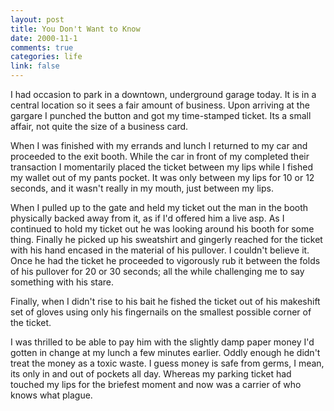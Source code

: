 ```yaml
--- 
layout: post
title: You Don't Want to Know
date: 2000-11-1
comments: true
categories: life
link: false
---
```

I had occasion to park in a downtown, underground garage today. It is in a central location so it sees          a fair amount of business. Upon arriving at the gargare I punched the button and got my time-stamped ticket.          Its a small affair, not quite the size of a business card.

When I was finished with my errands and lunch I returned to my car and proceeded to the exit booth. While          the car in front of my completed their transaction I momentarily placed the ticket between my lips while I          fished my wallet out of my pants pocket. It was only between my lips for 10 or 12 seconds, and it wasn't          really in my mouth, just between my lips.

When I pulled up to the gate and held my ticket out the man in the booth physically backed away from it,          as if I'd offered him a live asp. As I continued to hold my ticket out he was looking around his booth for          some thing. Finally he picked up his sweatshirt and gingerly reached for the ticket with his hand encased in          the material of his pullover. I couldn't believe it. Once he had the ticket he proceeded to vigorously rub it          between the folds of his pullover for 20 or 30 seconds; all the while challenging me to say something with his stare.

Finally, when I didn't rise to his bait he fished the ticket out of his makeshift set of gloves using only          his fingernails on the smallest possible corner of the ticket.

I was thrilled to be able to pay him with the slightly damp paper money I'd gotten in change at my lunch          a few minutes earlier. Oddly enough he didn't treat the money as a toxic waste. I guess money is safe          from germs, I mean, its only in and out of pockets all day. Whereas my parking ticket had touched my          lips for the briefest moment and now was a carrier of who knows what plague.







